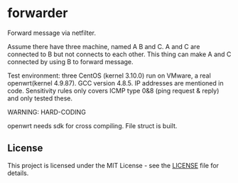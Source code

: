 # forwarder
Forward message via netfilter.

Assume there have three machine, named A B and C. A and C are connected to B but not connects to each other. This thing can make A and C connected by using B to forward message.

Test environment: three CentOS (kernel 3.10.0) run on VMware, a real openwrt(kernel 4.9.87). GCC version 4.8.5. IP addresses are mentioned in code. Sensitivity rules only covers ICMP type 0&8 (ping request & reply) and only tested these.

WARNING: HARD-CODING

openwrt needs sdk for cross compiling. File struct is built.

## License

This project is licensed under the MIT License - see the [LICENSE](/LICENSE) file for details.